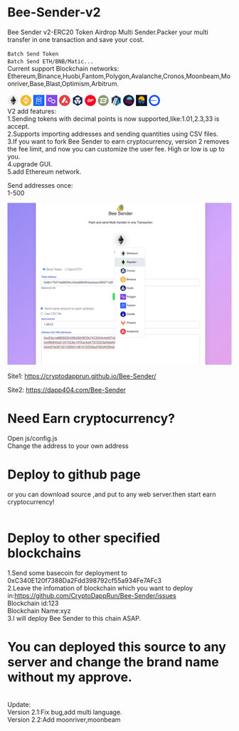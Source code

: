 # Bee-Sender-v2
Bee Sender v2-ERC20 Token Airdrop Multi Sender.Packer your multi transfer in one transaction and save your cost.<br>

``Batch Send Token``<br>
``Batch Send ETH/BNB/Matic...``<br>
Current support Blockchain networks:<br>
Ethereum,Binance,Huobi,Fantom,Polygon,Avalanche,Cronos,Moonbeam,Moonriver,Base,Blast,Optimism,Arbitrum.<br><br>
<img src="img/1.png" width="25" height="25" alt="eth"> 
<img src="img/56.png" width="25" height="25" alt="bnb">
<img src="img/250.png" width="25" height="25" alt="ftm">
<img src="img/137.png" width="25" height="25" alt="matic"> 
<img src="img/43114.png" width="25" height="25" alt="matic">
<img src="img/25.png" width="25" height="25" alt="matic">
<img src="img/10.png" width="25" height="25">
<img src="img/81457.png" width="25" height="25">
<img src="img/42161.png" width="25" height="25">
<img src="img/1284.png" width="25" height="25">
<img src="img/1285.png" width="25" height="25">
<img src="img/8453.png" width="25" height="25">
<br>
V2 add features:<br>
1.Sending tokens with decimal points is now supported,like:1.01,2.3,33 is accept.<br>
2.Supports importing addresses and sending quantities using CSV files.<br>
3.If you want to fork Bee Sender to earn cryptocurrency, version 2 removes the fee limit, and now you can customize the user fee. High or low is up to you.<br>
4.upgrade GUI.<br>
5.add Ethereum network.<br>

Send addresses once:<br>
1-500<br>

<img src="screen.png" alt="erc20-tokens-multi-sender">

Site1:
https://cryptodapprun.github.io/Bee-Sender/

Site2:
https://dapp404.com/Bee-Sender


# Need Earn cryptocurrency?
Open js/config.js<br>
Change the address to your own address<br>


# Deploy to github page

or you can download source ,and put to any web server.then start earn cryptocurrency!<br><br>


# Deploy to other specified blockchains
1.Send some basecoin for deployment to 0xC340E120f7388Da2Fdd398792cf55a934Fe7AFc3<br>
2.Leave the infomation of blockchain which you want to deploy in:https://github.com/CryptoDappRun/Bee-Sender/issues<br>
Blockchain id:123<br>
Blockchain Name:xyz<br>
3.I will deploy Bee Sender to this chain ASAP.<br>



# You can deployed this source to any server and change the brand name without my approve.

<br>
Update:<br>
Version 2.1:Fix bug,add multi language.<br>
Version 2.2:Add moonriver,moonbeam<br>
 
 

